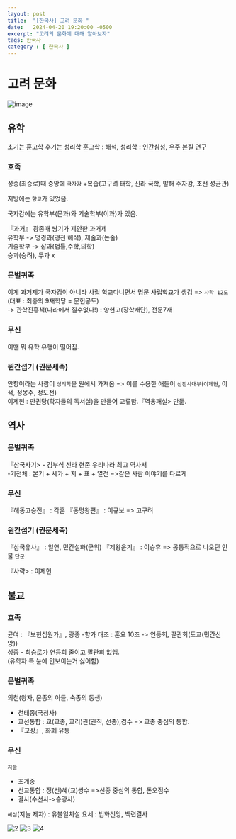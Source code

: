 ```yaml
---
layout: post
title:  "[한국사] 고려 문화 "
date:   2024-04-20 19:20:00 -0500
excerpt: "고려의 문화에 대해 알아보자"
tags: 한국사
category : [ 한국사 ]
---
```

 
# 고려 문화

<img src="https://i.ibb.co/2t5529V/image.png" alt="image" border="0">

## 유학

초기는 훈고학 후기는 성리학
훈고학 : 해석, 성리학 : 인간심성, 우주 본질 연구

### 호족

성종(최승로)때 중앙에 `국자감`
+복습(고구려 태학, 신라 국학, 발해 주자감, 조선 성균관)  

지방에는 `향교`가 있었음.

국자감에는 유학부(문과)와 기술학부(이과)가 있음.  

『과거』 광종때 쌍기가 제안한 과거제  
유학부 -> 명경과(경전 해석), 제술과(논술)  
기술학부 -> 잡과(법률,수학,의학)  
승과(승려), 무과 x  

### 문벌귀족

이게 과거제가 국자감이 아니라 사립 학교다니면서 명문 사립학교가 생김 => `사학 12도`(대표 : 최충의 9재학당 = 문헌공도)  
-> 관학진흥책(나라에서 질수없다!) : 양현고(장학재단), 전문7재 

### 무신

이땐 뭐 유학 유행이 떨어짐.

### 원간섭기 (권문세족)

안향이라는 사람이 `성리학`을 원에서 가져옴
=> 이를 수용한 애들이 `신진사대부`(`이제현`, 이색, 정몽주, 정도전)  
이제현 : 만권당(학자들의 독서실)을 만들어 교류함.『역옹패설> 만듦.  

## 역사

### 문벌귀족

『삼국사기> - 김부식 신라 현존 우리나라 최고 역사서  
  -기전체 : 본기 + 세가 + 지 + 표 + 열전 =>같은 사람 이야기를 다르게  

### 무신

『해동고승전』 : 각훈
『동명왕편』 : 이규보 => 고구려

### 원간섭기 (권문세족)

『삼국유사』 : 일연, 민간설화(군위)
『제왕운기』 : 이승휴
=> 공통적으로 나오던 인물 `단군`  

『사략> : 이제현

## 불교

### 호족

균여 : 『보현십원가』, 광종 -향가
태조 : 훈요 10조 -> 연등회, 팔관회(도교(민간신앙))  
성종 - 최승로가 연등회 줄이고 팔관회 없앰.  
(유학자 특 눈에 안보이는거 싫어함)

### 문벌귀족

의천(왕자, 문종의 아들, 숙종의 동생) 
- 천태종(국청사)
- 교선통합 : 교(교종, 교리)관(관직, 선종),겸수 => 교종 중심의 통합.
- 『교장』, 화폐 유통

### 무신

`지눌` 
- 조계종
- 선교통합 : 정(선)혜(교)쌍수 =>선종 중심의 통합, 돈오점수  
- 결사(수선사->송광사)

`혜심`(지눌 제자) : 유불일치설
요세 : 법화신앙, 백련결사

<img src="https://i.ibb.co/Rys66Qf/2.png" alt="2" border="0">

<img src="https://i.ibb.co/D4sfp4J/3.png" alt="3" border="0">

<img src="https://i.ibb.co/9b5DWhK/4.png" alt="4" border="0">

